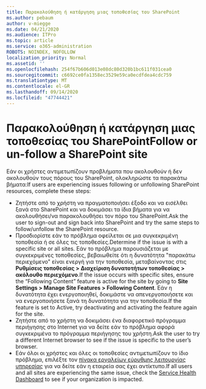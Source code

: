 ```yaml
---
title: Παρακολούθηση ή κατάργηση μιας τοποθεσίας του SharePoint
ms.author: pebaum
author: v-miegge
ms.date: 04/21/2020
ms.audience: ITPro
ms.topic: article
ms.service: o365-administration
ROBOTS: NOINDEX, NOFOLLOW
localization_priority: Normal
ms.assetid: ''
ms.openlocfilehash: 254f67b606d013e08dc80d320b1bc611f031cea0
ms.sourcegitcommit: c6692ce0fa1358ec3529e59ca0ecdfdea4cdc759
ms.translationtype: MT
ms.contentlocale: el-GR
ms.lasthandoff: 09/14/2020
ms.locfileid: "47744421"
---
```

# <a name="follow-or-un-follow-a-sharepoint-site"></a><span data-ttu-id="38382-102">Παρακολούθηση ή κατάργηση μιας τοποθεσίας του SharePoint</span><span class="sxs-lookup"><span data-stu-id="38382-102">Follow or un-follow a SharePoint site</span></span>

<span data-ttu-id="38382-103">Εάν οι χρήστες αντιμετωπίζουν προβλήματα που ακολουθούν ή δεν ακολουθούν τους πόρους του SharePoint, ολοκληρώστε τα παρακάτω βήματα:</span><span class="sxs-lookup"><span data-stu-id="38382-103">If users are experiencing issues following or unfollowing SharePoint resources, complete these steps:</span></span>

* <span data-ttu-id="38382-104">Ζητήστε από το χρήστη να πραγματοποιήσει έξοδο και να εισέλθει ξανά στο SharePoint και να δοκιμάσει τα ίδια βήματα για να ακολουθήσει/να παρακολουθήσει τον πόρο του SharePoint.</span><span class="sxs-lookup"><span data-stu-id="38382-104">Ask the user to sign-out and sign back into SharePoint and try the same steps to follow/unfollow the SharePoint resource.</span></span>
* <span data-ttu-id="38382-105">Προσδιορίστε εάν το πρόβλημα οφείλεται σε μια συγκεκριμένη τοποθεσία ή σε όλες τις τοποθεσίες.</span><span class="sxs-lookup"><span data-stu-id="38382-105">Determine if the issue is with a specific site or all sites.</span></span> <span data-ttu-id="38382-106">Εάν το πρόβλημα παρουσιάζεται με συγκεκριμένες τοποθεσίες, βεβαιωθείτε ότι η δυνατότητα "παρακάτω περιεχόμενο" είναι ενεργή για την τοποθεσία, μεταβαίνοντας στις **Ρυθμίσεις τοποθεσίας > Διαχείριση δυνατοτήτων τοποθεσίας > ακόλουθο περιεχόμενο**.</span><span class="sxs-lookup"><span data-stu-id="38382-106">If the issue occurs with specific sites, ensure the “Following Content” feature is active for the site by going to **Site Settings > Manage Site Features > Following Content**.</span></span> <span data-ttu-id="38382-107">Εάν η δυνατότητα έχει ενεργοποιηθεί, δοκιμάστε να απενεργοποιήσετε και να ενεργοποιήσετε ξανά τη δυνατότητα για την τοποθεσία.</span><span class="sxs-lookup"><span data-stu-id="38382-107">If the feature is set to Active, try deactivating and activating the feature again for the site.</span></span>
* <span data-ttu-id="38382-108">Ζητήστε από το χρήστη να δοκιμάσει ένα διαφορετικό πρόγραμμα περιήγησης στο Internet για να δείτε εάν το πρόβλημα αφορά συγκεκριμένα το πρόγραμμα περιήγησης του χρήστη.</span><span class="sxs-lookup"><span data-stu-id="38382-108">Ask the user to try a different Internet browser to see if the issue is specific to the user’s browser.</span></span>
* <span data-ttu-id="38382-109">Εάν όλοι οι χρήστες και όλες οι τοποθεσίες αντιμετωπίζουν το ίδιο πρόβλημα, επιλέξτε τον [πίνακα εργαλείων εύρυθμης λειτουργίας υπηρεσίας](https://admin.microsoft.com/AdminPortal/Home#/servicehealth) για να δείτε εάν η εταιρεία σας έχει αντίκτυπο.</span><span class="sxs-lookup"><span data-stu-id="38382-109">If all users and all sites are experiencing the same issue, check the [Service Health Dashboard](https://admin.microsoft.com/AdminPortal/Home#/servicehealth) to see if your organization is impacted.</span></span>
